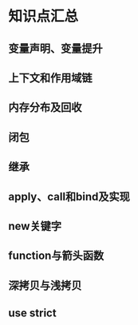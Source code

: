# 知识点汇总

## 变量声明、变量提升

## 上下文和作用域链

## 内存分布及回收

## 闭包

## 继承

## apply、call和bind及实现

## new关键字

## function与箭头函数

## 深拷贝与浅拷贝

## use strict
